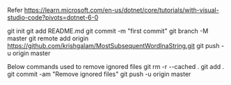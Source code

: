 Refer https://learn.microsoft.com/en-us/dotnet/core/tutorials/with-visual-studio-code?pivots=dotnet-6-0

git init
git add README.md
git commit -m "first commit"
git branch -M master
git remote add origin https://github.com/krishgalam/MostSubsequentWordInaString.git
git push -u origin master


Below commands used to remove ignored files 
git rm -r --cached .
git add .
git commit -am "Remove ignored files"
git push -u origin master